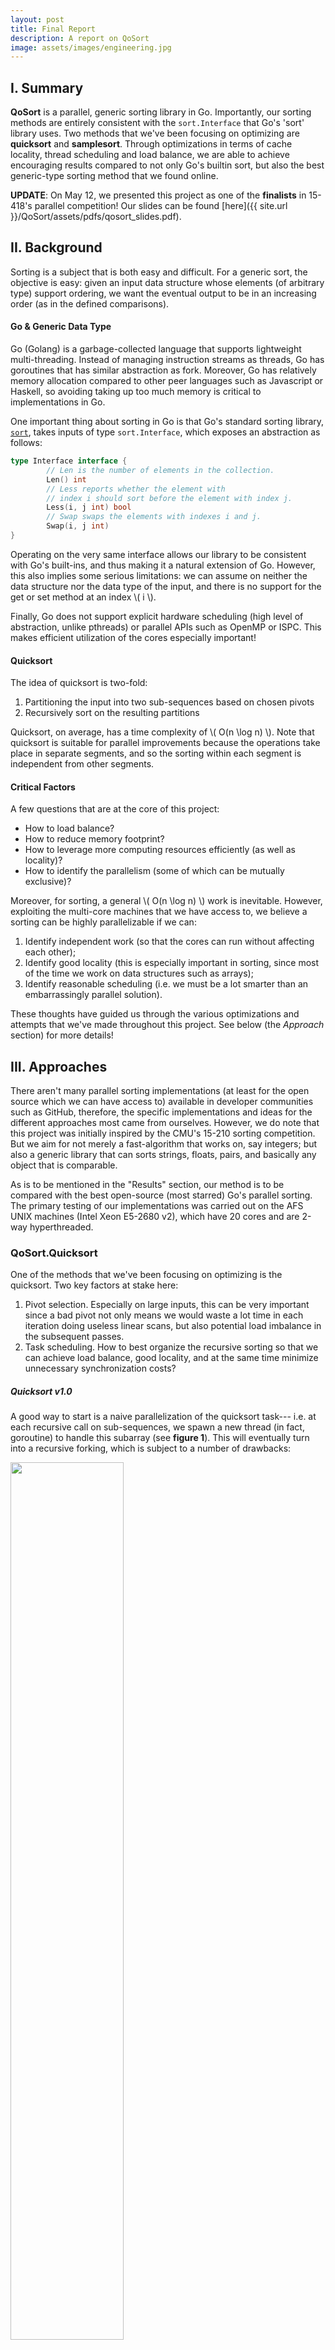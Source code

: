 ```yaml
---
layout: post
title: Final Report
description: A report on QoSort
image: assets/images/engineering.jpg
---
```


## I. Summary

**QoSort** is a parallel, generic sorting library in Go. Importantly, our sorting methods are entirely consistent with the `sort.Interface` that Go's 'sort' library uses. Two methods that we've been focusing on optimizing are **quicksort** and **samplesort**. Through optimizations in terms of cache locality, thread scheduling and load balance, we are able to achieve encouraging results compared to not only Go's builtin sort, but also the best generic-type sorting method that we found online.

**UPDATE**: On May 12, we presented this project as one of the **finalists** in 15-418's parallel competition! Our slides can be found [here]({{ site.url }}/QoSort/assets/pdfs/qosort_slides.pdf). 



## II. Background

Sorting is a subject that is both easy and difficult. For a generic sort, the objective is easy: given an input data structure whose elements (of arbitrary type) support ordering, we want the eventual output to be in an increasing order (as in the defined comparisons).

#### Go & Generic Data Type

Go (Golang) is a garbage-collected language that supports lightweight multi-threading. Instead of managing instruction streams as threads, Go has goroutines that has similar abstraction as fork. Moreover, Go has relatively memory allocation compared to other peer languages such as Javascript or Haskell, so avoiding taking up too much memory is critical to implementations in Go.

One important thing about sorting in Go is that Go's standard sorting library, [`sort`](https://golang.org/pkg/sort/), takes inputs of type `sort.Interface`, which exposes an abstraction as follows:

```go
type Interface interface {
        // Len is the number of elements in the collection.
        Len() int
        // Less reports whether the element with
        // index i should sort before the element with index j.
        Less(i, j int) bool
        // Swap swaps the elements with indexes i and j.
        Swap(i, j int)
}
```

Operating on the very same interface allows our library to be consistent with Go's built-ins, and thus making it a natural extension of Go. However, this also implies some serious limitations: we can assume on neither the data structure nor the data type of the input, and there is no support for the get or set method at an index \\( i \\).

Finally, Go does not support explicit hardware scheduling (high level of abstraction, unlike pthreads) or parallel APIs such as OpenMP or ISPC. This makes efficient utilization of the cores especially important!



#### Quicksort

The idea of quicksort is two-fold:

1. Partitioning the input into two sub-sequences based on chosen pivots
2. Recursively sort on the resulting partitions

Quicksort, on average, has a time complexity of \\( O(n \log n) \\). Note that quicksort is suitable for parallel improvements because the operations take place in separate segments, and so the sorting within each segment is independent from other segments.



#### Critical Factors

A few questions that are at the core of this project:

- How to load balance?
- How to reduce memory footprint?
- How to leverage more computing resources efficiently (as well as locality)?
- How to identify the parallelism (some of which can be mutually exclusive)?

Moreover, for sorting, a general \\( O(n \log n) \\) work is inevitable. However, exploiting the multi-core machines that we have access to, we believe a sorting can be highly parallelizable if we can:

1. Identify independent work (so that the cores can run without affecting each other);
2. Identify good locality (this is especially important in sorting, since most of the time we work on data structures such as arrays);
3. Identify reasonable scheduling (i.e. we must be a lot smarter than an embarrassingly parallel solution).

These thoughts have guided us through the various optimizations and attempts that we've made throughout this project. See below (the *Approach* section) for more details!



## III. Approaches

There aren't many parallel sorting implementations (at least for the open source which we can have access to) available in developer communities such as GitHub, therefore, the specific implementations and ideas for the different approaches most came from ourselves. However, we do note that this project was initially inspired by the CMU's 15-210 sorting competition. But we aim for not merely a fast-algorithm that works on, say integers; but also a generic library that can sorts strings, floats, pairs, and basically any object that is comparable.

As is to be mentioned in the "Results" section, our method is to be compared with the best open-source (most starred) Go's parallel sorting. The primary testing of our implementations was carried out on the AFS UNIX machines (Intel Xeon E5-2680 v2), which have 20 cores and are 2-way hyperthreaded. 

### QoSort.Quicksort

One of the methods that we've been focusing on optimizing is the quicksort. Two key factors at stake here:

1. Pivot selection. Especially on large inputs, this can be very important since a bad pivot not only means we would waste a lot time in each iteration doing useless linear scans, but also potential load imbalance in the subsequent passes.
2. Task scheduling. How to best organize the recursive sorting so that we can achieve load balance, good locality, and at the same time minimize unnecessary synchronization costs?

##### Quicksort v1.0

A good way to start is a naive parallelization of the quicksort task--- i.e. at each recursive call on sub-sequences, we spawn a new thread (in fact, goroutine) to handle this subarray (see **figure 1**). This will eventually turn into a recursive forking, which is subject to a number of drawbacks:

<div class="imgcap">
<img src="/QoSort/assets/images/naive.png" style="width: 60%">
<div class="thecap" style="color: white; font-size: 14pt">Figure 1: Quicksort v1.0 that is based on straight-parallelization of naive quicksort.</div>
</div>

<br />

1. Recursive call stack problem (if the input is sufficient large--- e.g. a long array of large-size elements, the stack space will be quickly consumed);
2. Load imbalance. This is something that we observed when we try to profile the execution performance. Some threads are running on large inputs while some others are not. This is due to bad pivoting as well as direct, reckless recursive fork.
3. Potential OS scheduling overhead. With the binary partitioning, the total number of goroutines will grow exponentially so that it will eventually overflow the # of cores available (provided that the input size is large enought).
4. Synchronization cost. Each parent goroutine will be responsible for synchronizing its immediate children. This "hierarchy" synchronization, we found, induces lots of cost.

**Quicksort v2.0**

Naturally, a smarter formulation of the problem is needed. We start by a smart pivoting with **median-of-three partitioning** [1]. More specifically, the idea is straightforward, the quality of the median estimate picked can be greatly improved with more sample points. 

- For inputs of length > 1600, we pick 15 uniformly spaced elements randomly from the input (i.e. at index i=0, n/15, 2n/15, ...). This will compose a series of **median-of-three** swaps using the generic `sort.Interface`'s swap and comparison operations (without explicit get and sets).
- For inputs of length in [40, 1600], we pick 9 uniformly spaced elements randomly from the input and swap the median to the front of the input.

Overall, we found this pivoting to be fast (very few computation required), and the pivot picked is usually within 4% of the median's quantile (50%). With the data of scale of ~100M, this is very impressive result. 

Moreover, we need to optimize the scheduling. One part we spotted that could lead to potential performance improvement is that we can think of a sorting as a "task". Each iteration, therefore, will be the process of breaking a task into two portions. This allows for better organization of the tasks through a task queue. Meanwhile, with the two partitions resulted, we iterate on the larger portion instead of pushing both tasks onto the queue. This permits us to better exploit cache locality, since the subsequent pass will be working on the same memory range. 

This leads to the "master-dispatch" model for sorting (see **figure 2**). One master, more specifically, is delegated the responsibility of collecting new tasks generated. Then, it will find the next idle worker and dispatch/push the task to it. (**Note**: the task does not need to be a subsequence. Instead, it will simply be a tuple of indices, and the in-place swaps by each work are independent.)

<div class="imgcap">
<img src="/QoSort/assets/images/dispatch.png" style="width: 60%">
<div class="thecap" style="color: white; font-size: 14pt">Figure 2: Quicksort v2.0 with better pivoting and master scheduling.</div>
</div>

<br />

With this improvement, we are able to achieve a good deal of speed up so that sorting 100M elements can be completed within 15-16 seconds. Nevertheless, we found some problem with this model as well:

1. Each worker must have its separate channel of communication with the master. The overhead in this is a major problem on a multi-core machine since channeling can introduce some overhead. Note that this is an overhead that quicksort v1.0 does not have (and partially accounts for v2.0's relatively suboptimal performance).
2. Synchronization. The master will have to find the next idle worker, and this requires synchronizations.

We thus proceed to the next level of optimization. 

##### Quicksort v3.0

Instead of having a central dispatcher, we can eliminate this master and instead have each worker actively pull from the task queue. This will reduce all the communication overheads that previously exists and better utilize workers' free resources. In its iteration, the worker shall keep iterate on the larger portion and push the smaller half to the task queue. However, there are a few more small optimizations:

- If the queue is full, instead of blocking, the worker that pushes will be responsible for handling this task. This is the best choice because it avoids the blocking due to slow consumer and meanwhile leverages good spatial locality since it is handled by the very same worker.
- The base case uses serial quicksort and insertion sort--- we find them quite beneficial for the performance since it is not necessary to do the scheduling on smaller inputs.

<div class="imgcap">
<img src="/QoSort/assets/images/onequeue.png" style="width: 60%">
<div class="thecap" style="color: white; font-size: 14pt">Figure 3: Quicksort v3.0. A pool of workers directly pull from a task queue. Much better load balance and communication scheme, good cache locality. Eventual result on sorting 100M double-pair elements was very encouraging.</div>
</div>

<br />

This method (see **figure 3**) has achieved very good result, being able to sort 100M generic data type (in our case, float64-pair elements) within about 4.5 seconds. But we seek to further improve the model! In general, in our measuring, this modeling of having "one task queue" can provide good load balance as well.

**Quicksort v4.0**

One observation we made is that, in the first few passes, many workers stay idle, whereas some other workers have heavy loads. For example, in the 2nd iteration (see **figure 4**), only two workers will be working (each with size n/2), while the rest of the cores are free. 

<div class="imgcap">
<img src="/QoSort/assets/images/split-in-2.png" style="width: 60%">
<div class="thecap" style="color: white; font-size: 14pt">Figure 4: Splitting-in-2 can lead to many idle workers in the initial/bootstrap phase, which wastes resources.</div>
</div>

<br />

This can lead to a waste of resources, since the idle cores will need to wait for a long time for the busy core(s) to finish its/their huge sequence partitioning (linear time). Therefore, a solution is to not only quick-split, but also "more"-split: in the initial passes, we can partition the input into multiple smaller segments so that even if the splitting itself is more expensive by some constant amount (e.g. due to finer granularity of pivoting), more workers can be started in the subsequent passes. 

<div class="imgcap">
<img src="/QoSort/assets/images/split-in-3.png" style="width: 60%">
<div class="thecap" style="color: white; font-size: 14pt">Figure 5: Quicksort v4.0: more workers in the bootstrap phase helps better the utilization of computing power.</div>
</div>

<br />

We thus introduce a split-by-3 way (**figure 5**), so that we find 2 pivots to make up 3 partitions. At each iteration, the worker will push the two remaining tasks to the task queue and keep working on the largest portion of the 3 partitions. 

This, we found, led to another performance boost, making our quicksort extremely optimized. Sorting with this version of quicksort, the program on 100M elements (each 128 bits) can finish in about 3.9~4.05 seconds, which is quite optimal (and beats the best quicksort and generic-type parallel sorting method that we have found in Go).

##### Miscellaneous

We do want to note that achieving these results was very challenging, since there could be many ways to go. We read some publications on parallel sorting, but most of them were done in GPU, which has limited help for CPU-based parallel sorting. Moreover, we have successfully maintained the in-place sorting invariant so that the memory footprint is kept at a minimal level. This definitely helps with our result!


### QoSort.SampleSort

However, during our analysis, we concluded that quicksort's performance is still bounded by the mechanism through which it works: the \\( n \\)-ary partitioning inevitably leads to relatively compromised locality (because of rescheduling, for example), even though we have made every effort to optimize it within quicksort's bound. Sample sort, on the other hand, is an idea that provides a better solution. 

Our sample sort algorithm is developed base on the algorithm proposed by Professor Guy Blelloch [2], with many strategies adapted for the constraints of GoLang. We decided to proceed with Sample sort because it addresses all flaws with our parallel quick sort algorithm. First, the sampling step ensures input array are partitioned into more balanced sub-arrays, thus work is more balanced. Also upon analysis, we noticed a potential part of improvement for parallel quicksort was at the beginning of the algorithm. At the beginning of quicksort, there aren't many partitions for the worker threads to work on, so we are not able to utilize all the available cores at the beginning of quicksort (this is optimized through the split-by-3, but is still quite suboptimal). 

In sample sort, much of the work is parallelizable, even at the very first iteration of the algorithm. Also sample sort allows us to partition the array into many sub-arrays in the sampling step, which further improves core utilization.

<div class="imgcap">
<img src="/QoSort/assets/images/sample.png" style="width: 60%">
<div class="thecap" style="color: white; font-size: 14pt">Figure 6: Sampling and choosing pivots</div>
</div>

<br />

##### Sampling and Choosing Pivots
In this step, we select a sample set of elements from the input array. The size of the sample set is determined by the number of buckets we plan to use multiplied by a pre-defined over-sampling factor. The elements to be included in the sample set are chosen randomly. After the elements are chosen, we sort the sample set, and choose pivots from the sorted set. The pivots are chosen evenly distributed along the sorted samples, so the pivots have the best chance of dividing the input array into equally sized buckets.


##### Partition Blocks Using Pivots
With appropriate pivots chosen, it remains for us to partition the array into buckets to enable parallel sorting. To do this, we first partitioned the array into equal-sized blocks solely base on indices, then sorted elements within each block using our parallel quick sort algorithm. Since there's no dependency across blocks, Block sorting was carried out in parallel to achieve even better hardware utilization. With each block sorted, we can partition each block into small buckets, using the pivots chosen in the previous step.

<div class="imgcap">
<img src="/QoSort/assets/images/block.png" style="width: 60%">
<div class="thecap" style="color: white; font-size: 14pt">Figure 7: Transposing blocks into buckets</div>
</div>

<br />

##### Transposing Blocks into Buckets

Now we have each block partitioned into small buckets, the next step is to combine small buckets into large buckets and move them to their appropriate location on the array. This step turned out to be very demanding (and interesting). 

In our first attempt, we followed the transpose step implemented in Prof. Blelloch's C++ sample sort, which uses parallel prefix sum (scan). However, when we implemented our version of parallel scan in GoLang, we learned that the overhead for parallel scan is way too much for our input size. In comparison to C++, goroutine for prefix sum is still too heavyweight for frequent spawning and killing. Therefore, after testing, we decided to keep a serial scan. Then, after we obtained prefix sum results, combining buckets and moving data is perfectly suited for parallelism, since there is not interference between different sections of the array.

One optimization that we make to this step is the block transpose. Because we want to transpose `num_blocks x num_buckets` matrix to a `num_buckets x num_blocks` matrix, the eventual transfer of data happen in smaller block matrix. We observed some minor improvements obtained from cache locality by making this optimization. 

##### Sort Each Buckets Using Optimized QuickSort
After the transpose step, we have the array partitioned into similar sized buckets, with all elements in a bucket larger than elements in the previous buckets. All that left to do is to sort the elements within each bucket and we are done. Again, we use our parallel quicksort on each bucket, and the operation across different buckets are also carried out in parallel using a simple go routine and lambda function.


##### Improvement Over QuickSort

Following the implementation specifications above, we were able to address many of the issues we identified with our parallel quicksort algorithm. One problem we had with quicksort was with pivot selection and load balancing. Although we were able to optimize this aspect using split-by-3 technique, there are still space for for improvement. In samplesort, we are able to sample on a large sample set and make more intelligent selection of pivots. In this way, we can partition the array into more smaller chunks of similar size, which is essential in load balancing. Moreover, sample sort is even better suited for adapting parallel computation by design. Most of the operations, especially the block-bucket transpose step, consists of many independent small tasks, which is perfect for utilizing our high core-count CPU architecture. This design also allow us to utiliza more cores earlier in the process, as a problem we had with previous iterations is that core utilization is low in early stages of quicksort. 


## IV. Performance and Results
